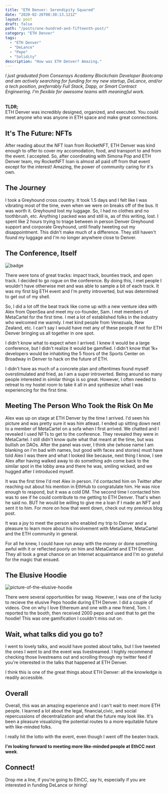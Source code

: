 ```yaml
---
title: "ETH Denver: Serendipity Squared"
date: "2020-02-26T08:30:13.121Z"
layout: post
draft: false
path: "/posts/one-hundred-and-fifteenth-post/"
category: "ETH Denver"
tags:
  - "ETH Denver"
  - "DeLance"
  - "Pepo"
  - "Solidity"
description: "How was ETH Denver? Amazing."
---
```

<em>
I just graduated from Consensys Academy Blockchain Developer Bootcamp and am actively searching for funding for my new startup, DeLance, and/or a tech position, preferrably Full Stack, Dapp, or Smart Contract Engineering. I'm flexible for awesome teams with meaningful work.

</em><Br/>
<strong>TLDR;</strong> <br/>ETH Denver was incredibly designed, organized, and executed. You could meet anyone who was anyone in ETH space and make great connections. 
 </em>

## It's The Future: NFTs

After reading about the NFT loan from RocketNFT, ETH Denver was kind enough to offer to cover my accomodation, food, and transport to and from the event. I accepted. So, after coordinating with Simona Pop and ETH Denver team, my RocketNFT loan is almost all paid off from that event except for the interest! Amazing, the power of community caring for it's own. 

## The Journey

I took a Greyhound cross country. It took 1.5 days and I felt like I was vibrating most of the time, even when we were on breaks off of the bus. It was worth it. Greyhound lost my luggage. So, I had no clothes and no toothbrush, etc. Anything I packed was and still is, as of this writing, lost. I spent like 2 hours trying to triage between in person Denver Greyhound support and corporate Greyhound, until finally tweeting out my disappointment. This didn't make much of a difference. They still haven't found my luggage and I'm no longer anywhere close to Denver. 

## The Conference, Itself

![badge](./eth_denver_badge.jpg)

There were tons of great tracks: impact track, bounties track, and open track. I decided to go rogue on the conference. By doing this, I met people I wouldn't have otherwise met and was able to sample a bit of each track. It was my first big ETH event and I'm pretty introverted, but was determined to get out of my shell. 

So, I did a lot off the beat track like come up with a new venture idea with Alex from OpenSea and meet my co-founder, Sam. I met members of MetaCartel for the first time. I met a lot of established folks in the industry who welcomed me warmly. I met kind people from Venezuala, New Zealand, etc.  I can't say I would have met any of these people if not for ETH Denver bringing us all together in one spot. 

I didn't know what to expect when I arrived. I knew it would be a large conference, but I didn't realize it would be gamified. I didn't know that 1k+ developers would be inhabiting the 5 floors of the Sports Center on Broadway in Denver to hack on the future of ETH. 

I didn't have as much of a concrete plan and oftentimes found myself overstimulated and fried, as I am a super introverted. Being around so many people interested in similar things is so great. However, I often needed to retreat to my hostel room to take it all in and synthesize what I was experiencing for the first time.  

## Meeting The Person Who Took the Risk On Me

Alex was up on stage at ETH Denver by the time I arrived. I'd seen his picture and was pretty sure it was him atleast. I ended up sitting down next to a member of MetaCartel on a sofa when I first arrived. We chatted and I revealed I used NFTs to get to the conference. They revealed they were in MetaCartel. I still didn't know quite what that meant at the time, but was bullish on DAOs. 
After the panel was over, I think she (whose name I am blanking on I'm bad with names, but good with faces and stories) must have told Alex I was there and what I looked like because, next thing I know, I see Alex after having walked away to do something adn come back to the similar spot in the lobby area and there he was, smiling wicked, and we hugged after I introduced myself. 

It was the first time I'd met Alex in person. I'd contacted him on Twitter after reaching out about his mention in EthHub to congratulate him. He was nice enough to respond, but it was a cold DM. The second time I contacted him was to see if he could contribute to me getting to ETH Denver. That's when he said no. BUT he would be willing to give me a loan if I made an NFT and sent it to him. For more on how that went down, check out my previous blog post. 

It was a joy to meet the person who enabled my trip to Denver and a pleasure to learn more about his involvement with MetaGame, MetaCartel and the ETH community in general. 

For all he knew, I could have run away with the money or done something awful with it or reflected poorly on him and MetaCartel and ETH Denver. They all took a great chance on an Internet acquaintance and I'm so grateful for the magic that ensued. 

## The Elusive Hoodie

![picture-of-the-elusive-hoodie](./elusive_hoodie.jpg)

There were several opportunities for swag. However, I was one of the lucky to recieve the elusive Pepo hoodie during ETH Denver. I did a couple of videos. One on why I love Ethereum and one with a new friend, Tom. I reported to the booth, then received 2000 pepo and used that to get the hoodie! This was one gamification I couldn't miss out on. 

## Wait, what talks did you go to? 

I went to lovely talks, and would have posted about talks, but I live tweeted the ones I went to and the event was livestreamed. I highly recommend checking those livestreams out and scrolling through my twitter feed if you're interested in the talks that happened at ETH Denver. 

I think this is one of the great things about ETH Denver: all the knowledge is readily accessible. 

## Overall 

Overall, this was an amazing experience and I can't wait to meet more ETH people. I learned a lot about the legal, financial,civic, and social repercussions of decentralization and what the future may look like. It's been a pleasure visualizing the potential routes to a more equitable future with like-minded folks. 

I really hit the lotto with the event, even though I went off the beaten track. 

<strong>I'm looking forward to meeting more like-minded people at EthCC next week</strong>.

## Connect!

Drop me a line, if you're going to EthCC, say hi, especially if you are interested in funding DeLance or hiring!

